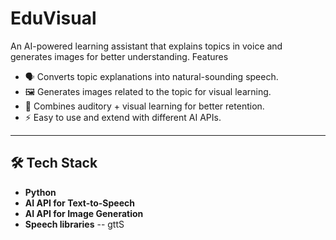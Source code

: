 # EduVisual
An AI-powered learning assistant that explains topics in voice and generates images for better understanding.
Features
- 🗣️ Converts topic explanations into natural-sounding speech.  
- 🖼️ Generates images related to the topic for visual learning.  
- 🤝 Combines auditory + visual learning for better retention.  
- ⚡ Easy to use and extend with different AI APIs.  

---

## 🛠️ Tech Stack
- **Python**  
- **AI API for Text-to-Speech**  
- **AI API for Image Generation**  
- **Speech libraries** -- gttS

